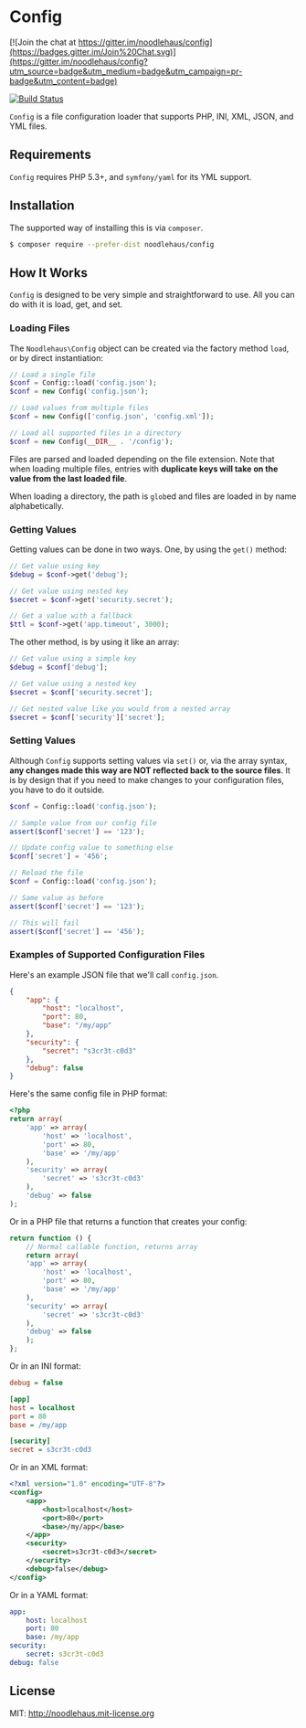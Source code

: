 # Config

[![Join the chat at https://gitter.im/noodlehaus/config](https://badges.gitter.im/Join%20Chat.svg)](https://gitter.im/noodlehaus/config?utm_source=badge&utm_medium=badge&utm_campaign=pr-badge&utm_content=badge)

[![Build Status](https://travis-ci.org/noodlehaus/config.svg?branch=develop)](https://travis-ci.org/noodlehaus/config)

`Config` is a file configuration loader that supports PHP, INI, XML, JSON, 
and YML files.

## Requirements

`Config` requires PHP 5.3+, and `symfony/yaml` for its YML support.

## Installation

The supported way of installing this is via `composer`.

```sh
$ composer require --prefer-dist noodlehaus/config
```

## How It Works

`Config` is designed to be very simple and straightforward to use. All you can do with
it is load, get, and set.

### Loading Files

The `Noodlehaus\Config` object can be created via the factory method `load`, or
by direct instantiation:

```php
// Load a single file
$conf = Config::load('config.json');
$conf = new Config('config.json');

// Load values from multiple files
$conf = new Config(['config.json', 'config.xml']);

// Load all supported files in a directory
$conf = new Config(__DIR__ . '/config');
```

Files are parsed and loaded depending on the file extension. Note that when 
loading multiple files, entries with **duplicate keys will take on the value
from the last loaded file**.

When loading a directory, the path is `glob`ed and files are loaded in by 
name alphabetically.

### Getting Values

Getting values can be done in two ways. One, by using the `get()` method:

```php
// Get value using key
$debug = $conf->get('debug');

// Get value using nested key
$secret = $conf->get('security.secret');

// Get a value with a fallback
$ttl = $conf->get('app.timeout', 3000);
```

The other method, is by using it like an array:

```php
// Get value using a simple key
$debug = $conf['debug'];

// Get value using a nested key
$secret = $conf['security.secret'];

// Get nested value like you would from a nested array
$secret = $conf['security']['secret'];
```

### Setting Values

Although `Config` supports setting values via `set()` or, via the
array syntax, **any changes made this way are NOT reflected back to the
source files**. It is by design that if you need to make changes to your
configuration files, you have to do it outside.

```php
$conf = Config::load('config.json');

// Sample value from our config file
assert($conf['secret'] == '123');

// Update config value to something else
$conf['secret'] = '456';

// Reload the file
$conf = Config::load('config.json');

// Same value as before
assert($conf['secret'] == '123');

// This will fail
assert($conf['secret'] == '456');
```

### Examples of Supported Configuration Files

Here's an example JSON file that we'll call `config.json`.

```json
{
    "app": {
        "host": "localhost",
        "port": 80,
        "base": "/my/app"
    },
    "security": {
        "secret": "s3cr3t-c0d3"
    },
    "debug": false
}
```

Here's the same config file in PHP format:

```php
<?php
return array(
    'app' => array(
        'host' => 'localhost',
        'port' => 80,
        'base' => '/my/app'
    ),
    'security' => array(
        'secret' => 's3cr3t-c0d3'
    ),
    'debug' => false
);
```

Or in a PHP file that returns a function that creates your config:

```php
return function () {
    // Normal callable function, returns array
    return array(
    'app' => array(
        'host' => 'localhost',
        'port' => 80,
        'base' => '/my/app'
    ),
    'security' => array(
        'secret' => 's3cr3t-c0d3'
    ),
    'debug' => false
    );
};
```

Or in an INI format:

```ini
debug = false

[app]
host = localhost
port = 80
base = /my/app

[security]
secret = s3cr3t-c0d3
```

Or in an XML format:

```xml
<?xml version="1.0" encoding="UTF-8"?>
<config>
    <app>
        <host>localhost</host>
        <port>80</port>
        <base>/my/app</base>
    </app>
    <security>
        <secret>s3cr3t-c0d3</secret>
    </security>
    <debug>false</debug>
</config>
```

Or in a YAML format:

```yaml
app:
    host: localhost
    port: 80
    base: /my/app
security:
    secret: s3cr3t-c0d3
debug: false
```

## License
MIT: <http://noodlehaus.mit-license.org>
